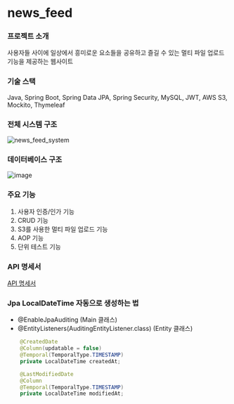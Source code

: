 # news\_feed

### 프로젝트 소개

사용자들 사이에 일상에서 흥미로운 요소들을 공유하고 즐길 수 있는 멀티 파일 업로드 기능을 제공하는 웹사이트

### 기술 스택

Java, Spring Boot, Spring Data JPA, Spring Security, MySQL, JWT, AWS S3, Mockito, Thymeleaf

### 전체 시스템 구조

![news\_feed\_system](https://github.com/ynghan/news\_feed/assets/119781387/2d8383b3-fbc6-45e4-9b22-d72365d60fc1)

### 데이터베이스 구조

![image](https://github.com/ynghan/news\_feed/assets/119781387/1d20d342-6fb2-4191-aef0-fd1838047918)

### 주요 기능

1. 사용자 인증/인가 기능
2. CRUD 기능
3. S3를 사용한 멀티 파일 업로드 기능
4. AOP 기능
5. 단위 테스트 기능

### API 명세서

[API 명세서](https://documenter.getpostman.com/view/32531805/2sA2xccFim#dce2d61a-8708-4e39-82a7-7ce451e1bb27)

### Jpa LocalDateTime 자동으로 생성하는 법

* @EnableJpaAuditing (Main 클래스)
* @EntityListeners(AuditingEntityListener.class) (Entity 클래스)

```java
    @CreatedDate
    @Column(updatable = false)
    @Temporal(TemporalType.TIMESTAMP)
    private LocalDateTime createdAt;

    @LastModifiedDate
    @Column
    @Temporal(TemporalType.TIMESTAMP)
    private LocalDateTime modifiedAt;
```
